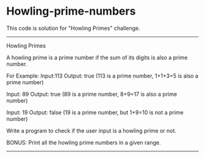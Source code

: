 # Howling-prime-numbers

This code is solution for "Howling Primes" challenge.
_______________________________________________________
Howling Primes

A howling prime is a prime number if the sum of its
digits is also a prime number.

For Example:
Input:113
Output: true (113 is a prime number, 1+1+3=5 is also
a prime number)

Input: 89
Output: true (89 is a prime number, 8+9=17 is also
a prime number)

Input: 19 
Output: false (19 is a prime number, but 1+9=10 is not
a prime number)

Write a program to check if the user input is
a howling prime or not.

BONUS: Print all the howling prime numbers
in a given range.
_______________________________________________________
